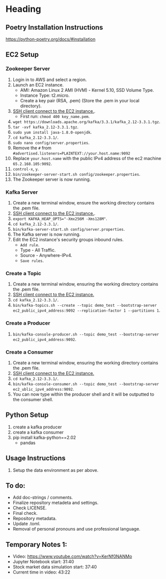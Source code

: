 # Heading

## Poetry Installation Instructions

https://python-poetry.org/docs/#installation

## EC2 Setup

### Zookeeper Server

1. Login in to AWS and select a region.
2. Launch an EC2 instance.
    * AMI: Amazon Linux 2 AMI (HVM) - Kernel 5.10, SSD Volume Type.
    * Instance Type: t2.micro.
    * Create a key pair (RSA, .pem) (Store the .pem in your local directory).
3. [SSH client connect to the EC2 instance.](https://docs.aws.amazon.com/AWSEC2/latest/UserGuide/connect-linux-inst-ssh.html#connect-linux-inst-sshClient).
    * First run: `chmod 400 key_name.pem`.
4. `wget https://downloads.apache.org/kafka/3.3.1/kafka_2.12-3.3.1.tgz`.
5. `tar -xvf kafka_2.12-3.3.1.tgz`.
6. `sudo yum install java-1.8.0-openjdk`.
7. `cd kafka_2.12-3.3.1/`.
8. `sudo nano config/server.properties`.
9. Remove the `#` from `#advertised.listeners=PLAINTEXT://your.host.name:9092`
10. Replace `your.host.name` with the public IPv4 address of the ec2 machine `65.2.168.105:9092`. 
11. `control-x`, `y`.
12. `bin/zookeeper-server-start.sh config/zookeeper.properties`.
13. The Zookeeper server is now running. 

### Kafka Server

1. Create a new terminal window, ensure the working directory contains the .pem file.
2. [SSH client connect to the EC2 instance.](https://docs.aws.amazon.com/AWSEC2/latest/UserGuide/connect-linux-inst-ssh.html#connect-linux-inst-sshClient).
3. `export KAFKA_HEAP_OPTS="-Xmx256M -Xms128M"`.
4. `cd kafka_2.12-3.3.1/`.
5. `bin/kafka-server-start.sh config/server.properties`.
6. The Kafka server is now running.
7. Edit the EC2 instance's security groups inbound rules.
    * `Add rule`.
    * Type - All Traffic.
    * Source - Anywhere-IPv4.
    * `Save rules`.

### Create a Topic

1. Create a new terminal window, ensuring the working directory contains the .pem file.
2. [SSH client connect to the EC2 instance.](https://docs.aws.amazon.com/AWSEC2/latest/UserGuide/connect-linux-inst-ssh.html#connect-linux-inst-sshClient)
3. `cd kafka_2.12-3.3.1/`.
4. `bin/kafka-topics.sh --create --topic demo_test --bootstrap-server ec2_public_ipv4_address:9092 --replication-factor 1 --partitions 1`.

### Create a Producer

1. `bin/kafka-console-producer.sh --topic demo_test --bootstrap-server ec2_public_ipv4_address:9092`.

### Create a Consumer

1. Create a new terminal window, ensuring the working directory contains the .pem file.
2. [SSH client connect to the EC2 instance.](https://docs.aws.amazon.com/AWSEC2/latest/UserGuide/connect-linux-inst-ssh.html#connect-linux-inst-sshClient)
3. `cd kafka_2.12-3.3.1/`.
4. `bin/kafka-console-consumer.sh --topic demo_test --bootstrap-server ec2_ublic_ipv4_address:9092`.
5. You can now type within the producer shell and it will be outputted to the consumer shell.

## Python Setup

1. create a kafka producer
2. create a kafka consumer
3. pip install kafka-python==2.02
    * pandas

## Usage Instructions
1. Setup the data environment as per above.

## To do:

* Add doc-strings / comments.
* Finalize repository metadeta and settings.
* Check LICENSE.
* Final check.
* Repository metadata.
* Update .toml.
* Removal of personal pronouns and use professional language.

## Temporary Notes 1:

* Video: https://www.youtube.com/watch?v=KerNf0NANMo
* Jupyter Notebook start: 31:40
* Stock market data simulation start: 37:40
* Current time in video: 43:22